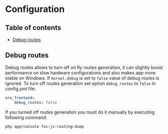 # Configuration

## Table of contents

- [Debug routes](#debug-routes)

## Debug routes

Debug routes allows to turn off on fly routes generation, it can
slightly boost performance on slow hardware configurations and also makes app more
stable on Windows. If `kernel.debug` is set to `false` value of debug routes
is ignored. To turn off routes generation set option `debug_routes`
to `false` in config.yml file:

```yml
oro_frontend:
    debug_routes: false
```

If you turned off routes generation you must do it manually by executing following command:

```bash
php app/console fos:js-routing:dump
```
